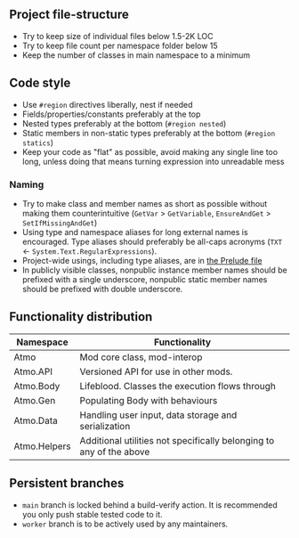 ## Project file-structure

- Try to keep size of individual files below 1.5-2K LOC
- Try to keep file count per namespace folder below 15
- Keep the number of classes in main namespace to a minimum

## Code style

- Use `#region` directives liberally, nest if needed
- Fields/properties/constants preferably at the top
- Nested types preferably at the bottom (`#region nested`)
- Static members in non-static types preferably at the bottom (`#region statics`)
- Keep your code as "flat" as possible, avoid making any single line too long, unless doing that means turning expression into unreadable mess

### Naming

- Try to make class and member names as short as possible without making them counterintuitive (`GetVar` > `GetVariable`, `EnsureAndGet` > `SetIfMissingAndGet`)
- Using type and namespace aliases for long external names is encouraged. Type aliases should preferably be all-caps acronyms (`TXT` <- `System.Text.RegularExpressions`).
- Project-wide usings, including type aliases, are in [the Prelude file](../src/Helpers/Prelude.cs)
- In publicly visible classes, nonpublic instance member names should be prefixed with a single underscore, nonpublic static member names should be prefixed with double underscore.

## Functionality distribution

| Namespace		| Functionality	|
| ---			| ---			|
| Atmo			| Mod core class, mod-interop |
| Atmo.API      | Versioned API for use in other mods. |
| Atmo.Body		| Lifeblood. Classes the execution flows through |
| Atmo.Gen		| Populating Body with behaviours |
| Atmo.Data		| Handling user input, data storage and serialization |
| Atmo.Helpers	| Additional utilities not specifically belonging to any of the above |

## Persistent branches

- `main` branch is locked behind a build-verify action. It is recommended you only push stable tested code to it.
- `worker` branch is to be actively used by any maintainers.